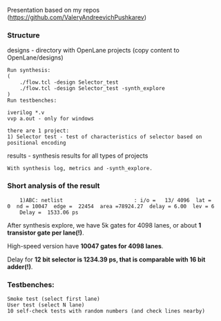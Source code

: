 Presentation based on my repos (https://github.com/ValeryAndreevichPushkarev)

### Structure


designs - directory with OpenLane projects (copy content to OpenLane/designs)

	Run synthesis:
	(
		./flow.tcl -design Selector_test
		./flow.tcl -design Selector_test -synth_explore 
	)
	Run testbenches:

	iverilog *.v
	vvp a.out - only for windows

	there are 1 project:
	1) Selector test - test of characteristics of selector based on positional encoding


results - synthesis results for all types of projects

	With synthesis log, metrics and -synth_explore.
### Short analysis of the result

		1)ABC: netlist                       : i/o =   13/ 4096  lat =    0  nd = 10047  edge =  22454  area =78924.27  delay = 6.00  lev = 6
		Delay =  1533.06 ps 

After synthesis explore, we have 5k gates for 4098 lanes, or about **1 transistor gate per lane(!)**.

High-speed version have **10047 gates for 4098 lanes**.

Delay for **12 bit selector is 1234.39 ps, that is comparable with 16 bit adder(!)**.
    

### Testbenches:
	Smoke test (select first lane)
  	User test (select N lane)
	10 self-check tests with random numbers (and check lines nearby)
